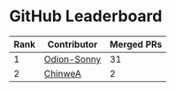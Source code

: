 
# GitHub Leaderboard

| Rank | Contributor | Merged PRs |
| ---- | ----------- | ---------- |
| 1 | [Odion-Sonny](https://github.com/Odion-Sonny) | 31 |
| 2 | [ChinweA](https://github.com/ChinweA) | 2 |

